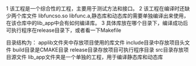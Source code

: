 

1 该工程是一个综合性的工程，主要用于测试方法和接口。
2 该工程在编译时还缺少两个库文件 libfuncso.so libfunc.a,静态库和动态库的需要单独编译出来使用，在该仓库中的lib_app中会有如何编译库。
3 具体库放在哪个目录下，编译成功后可执行程序在release目录下，或者看一下Makefile

目录结构为：
applib文件夹中存放项目使用的库文件
include目录中存放项目头文件
build目录是CMAKE目录
release目录存放项目可执行程序目录
src目录存放项目源文件
lib_app文件夹是一个单独的工程，用于编译静态库和动态库
